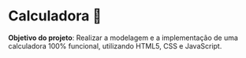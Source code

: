 # Calculadora 🔢

**Objetivo do projeto**:
Realizar a modelagem e a implementação de uma calculadora 100% funcional, utilizando HTML5, CSS e JavaScript.

